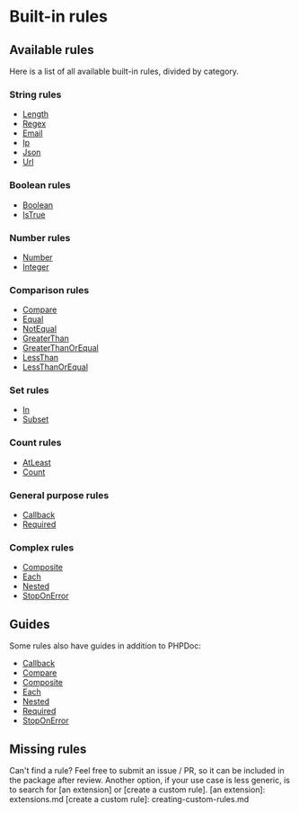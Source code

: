 # Built-in rules

## Available rules

Here is a list of all available built-in rules, divided by category.

### String rules

- [Length](../../../src/Rule/Length.php)
- [Regex](../../../src/Rule/Regex.php)
- [Email](../../../src/Rule/Email.php)
- [Ip](../../../src/Rule/Ip.php)
- [Json](../../../src/Rule/Json.php)
- [Url](../../../src/Rule/Url.php)

### Boolean rules

- [Boolean](../../../src/Rule/Boolean.php)
- [IsTrue](../../../src/Rule/IsTrue.php)

### Number rules

- [Number](../../../src/Rule/Number.php)
- [Integer](../../../src/Rule/Integer.php)

### Comparison rules

- [Compare](../../../src/Rule/Compare.php)
- [Equal](../../../src/Rule/Equal.php)
- [NotEqual](../../../src/Rule/NotEqual.php)
- [GreaterThan](../../../src/Rule/GreaterThan.php)
- [GreaterThanOrEqual](../../../src/Rule/GreaterThanOrEqual.php)
- [LessThan](../../../src/Rule/LessThan.php)
- [LessThanOrEqual](../../../src/Rule/LessThanOrEqual.php)

### Set rules

- [In](../../../src/Rule/In.php)
- [Subset](../../../src/Rule/Subset.php)

### Count rules

- [AtLeast](../../../src/Rule/AtLeast.php)
- [Count](../../../src/Rule/Count.php)

### General purpose rules

- [Callback](../../../src/Rule/Callback.php)
- [Required](../../../src/Rule/Required.php)

### Complex rules

- [Composite](../../../src/Rule/Composite.php)
- [Each](../../../src/Rule/Each.php)
- [Nested](../../../src/Rule/Nested.php)
- [StopOnError](../../../src/Rule/StopOnError.php)

## Guides

Some rules also have guides in addition to PHPDoc:

- [Callback](built-in-rules-callback.md)
- [Compare](built-in-rules-compare.md)
- [Composite](built-in-rules-composite.md)
- [Each](built-in-rules-each.md)
- [Nested](built-in-rules-nested.md)
- [Required](built-in-rules-required.md)
- [StopOnError](built-in-rules-stop-on-error.md)

## Missing rules

Can't find a rule? Feel free to submit an issue / PR, so it can be included in the package after review. Another option,
if your use case is less generic, is to search for [an extension] or [create a custom rule].
[an extension]: extensions.md
[create a custom rule]: creating-custom-rules.md
